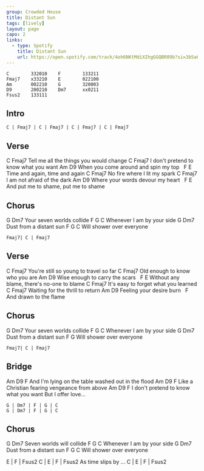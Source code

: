 ```yaml
---
group: Crowded House
title: Distant Sun
tags: [lively]
layout: page
capo: 2
links: 
  - type: Spotify
    title: Distant Sun
    url: https://open.spotify.com/track/4oh6NKtMdiXIhgGGQBR09b?si=3b5a6d1f86964253
---
```



```chordpro
C        332010    F        133211
Fmaj7    x33210    E        022100
Am       002210    G        320003
D9       200210    Dm7      xx0211
Fsus2    133111
```

## Intro

```chordpro
C | Fmaj7 | C | Fmaj7 | C | Fmaj7 | C | Fmaj7
```

## Verse

C                                 Fmaj7
Tell me all the things you would change
C                                 Fmaj7
I don't pretend to know what you want
Am                               D9
When you come around and spin my top
&nbsp;            F            E
Time and again, time and again
C                       Fmaj7
No fire where I lit my spark
C                       Fmaj7
I am not afraid of the dark
Am                         D9
Where your words devour my heart
&nbsp;                F             E
And put me to shame, put me to shame

## Chorus
G                     Dm7
Your seven worlds collide
F             G       C
Whenever I am by your side
G                   Dm7
Dust from a distant sun
F                G    C
Will shower over everyone

```chordpro
Fmaj7| C | Fmaj7
```

## Verse

C                                  Fmaj7
You're still so young to travel so far
C                          Fmaj7
Old enough to know who you are
Am                       D9
Wise enough to carry the scars
&nbsp;           F                        E
Without any blame, there's no-one to blame
C                             Fmaj7
It's easy to forget what you learned
C                            Fmaj7
Waiting for the thrill to return
Am                  D9
Feeling your desire burn
&nbsp;                F
And drawn to the flame

## Chorus

G                     Dm7
Your seven worlds collide
F             G       C
Whenever I am by your side
G                   Dm7
Dust from a distant sun
F                 G
Will shower over everyone

```chordpro
Fmaj7| C | Fmaj7
```

## Bridge

Am                   D9   F
And I'm lying on the table washed out in the flood
Am     D9               F
Like a Christian fearing vengeance from above
Am                 D9           F
I don't pretend to know what you want
But I offer love...

```chordpro
G | Dm7 | F | G | C
G | Dm7 | F | G | C
```

## Chorus

G                 Dm7
Seven worlds will collide
F             G       C
Whenever I am by your side
G                   Dm7
Dust from a distant sun
F                G    C
Will shower over everyone

E | F | Fsus2
C | E | F | Fsus2
As time slips by ...
C | E | F | Fsus2

